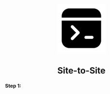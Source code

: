 <p align="center">
  <a>
    <img src="../../img/banner.png" alt="Site-to-Site" width="160" height="160">
  </a>
  <h1 align="center">Site-to-Site</h1>
</p>

### Step 1: